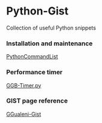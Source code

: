# Python-Gist
Collection of useful Python snippets

### Installation and maintenance
[PythonCommandList](https://gist.github.com/g-gualeni/7ef7ef0b4c0fbab7d8c8d9f45d99a296#file-pythoncommandlist-md)


### Performance timer
[GGB-Timer.py](https://gist.githubusercontent.com/g-gualeni/11145b2f1c302cba8cb62276f0f975fe/raw/5c270057d7012ed5dfcad3eb04c2fe285645cf34/GGB-timer.py)

### GIST page reference
[GGualeni-Gist](https://gist.github.com/g-gualeni/)
